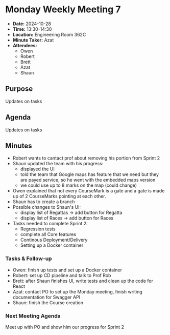 # Monday Weekly Meeting 7
- **Date:** 2024-10-28
- **Time:** 13:30-14:30
- **Location:** Engineering Room 362C
- **Minute Taker:** Azat
- **Attendees:**
  - Owen
  - Robert
  - Brett
  - Azat
  - Shaun

## Purpose

Updates on tasks

## Agenda

Updates on tasks

## Minutes

- Robert wants to cantact prof about removing his portion from Sprint 2
- Shaun updated the team with his progress:
    - displayed the UI
    - told the team that Google maps has feature that we need but they are payed service, so he went with the embedded maps version 
    - we could use up to 8 marks on the map (could change)
- Owen explained that not every CourseMark is a gate and a gate is made up of 2 CourseMarks pointing at each other.
- Shaun has to create a branch
- Possible changes to Shaun's UI:
    - display list of Regattas -> add button for Regatta
    - display list of Races -> add button for Races
- Tasks needed to complete Sprint 2:
    - Regression tests
    - complete all Core features
    - Continous Deployment/Delivery
    - Setting up a Docker container
  
### Tasks & Follow-up
- Owen: finish up tests and set up a Docker container
- Robert: set up CD pipeline and talk to Prof Rob
- Brett: after Shaun finishes UI, write tests and clean up the code for React
- Azat: contact PO to set up the Monday meeting, finish writing documentation for Swagger API
- Shaun: finish the Course creation

### Next Meeting Agenda
Meet up with PO and show him our progress for Sprint 2
